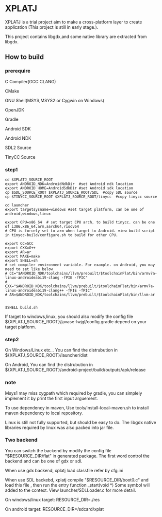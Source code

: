 # XPLATJ

XPLATJ is a trial project aim to make a cross-platform layer to create application (This project is still in early stage.).

This project contains libgdx,and some native library are extracted from libgdx.

## How to build

### prerequire
C Compiler(GCC CLANG)

CMake

GNU Shell(MSYS,MSYS2 or Cygwin on Windows)

OpenJDK

Gradle

Android SDK

Android NDK

SDL2 Source

TinyCC Source

### step1
```
cd $XPLATJ_SOURCE_ROOT
export ANDROID_NDK=AndroidNdkDir  #set Android ndk location
export ANDROID_HOME=AndroidSdkDir #set Android sdk location
cp $SDL_SOURCE_ROOT $XPLATJ_SOURCE_ROOT/SDL  #copy SDL source
cp $TINYCC_SOURCE_ROOT $XPLATJ_SOURCE_ROOT/tinycc  #copy tinycc source

cd launcher
export targetsysname=windows #set target platform, can be one of android,windows,linux

export CPU=x86_64  # set target CPU arch, to build tinycc. can be one of i386,x86_64,arm,aarch64,riscv64
# CPU is forcely set to arm when target to Android. view build script in tinycc-build/configure.sh to build for other CPU.

export CC=GCC
export CXX=G++
export AR=ar
export MAKE=make
export SHELL=sh
# set compiler environment variable. For example. on Android, you may need to set like below
# CC="$ANDROID_NDK/toolchains/llvm/prebuilt/$toolchainPlat/bin/armv7a-linux-androideabi19-clang -fPIE -fPIC"
# CXX="$ANDROID_NDK/toolchains/llvm/prebuilt/$toolchainPlat/bin/armv7a-linux-androideabi19-clang++ -fPIE -fPIC"
# AR=$ANDROID_NDK/toolchains/llvm/prebuilt/$toolchainPlat/bin/llvm-ar


$SHELL build.sh
```

If target to windows,linux, you should also modify the config file ${XPLATJ_SOURCE_ROOT}/javase-lwjgl/config.gradle depend on your target platform.

### step2
On Windows/Linux etc... You can find the distrubution in ${XPLATJ_SOURCE_ROOT}/launcher/dist

On Android, You can find the distrubution in ${XPLATJ_SOURCE_ROOT}/android-project/build/outputs/apk/release

### note
Msys1 may miss cygpath which required by gradle, you can simplely implement it by print the first input arguement.

To use dependency in maven, Use tools/install-local-maven.sh to install maven dependency to local repository.

Linux is still not fully supported, but should be easy to do. The libgdx native libraries required by linux was also packed into jar file.

### Two backend
You can switch the backend by modify the config file "$RESOURCE_DIR/flat" in generated package. The first word control the backend and can be one of gdx or sdl.

When use gdx backend, xplatj load classfile refer by cfg.ini

When use SDL backebd, xplatj compile "$RESOURCE_DIR/boot0.c" and load this file , then run the entry function _start(void *)
Some symbol will added to the context. View launcher/SDLLoader.c for more detail. 

On windows/linux target:
RESOURCE_DIR=./res 

On android target:
RESOURCE_DIR=/sdcard/xplat 
